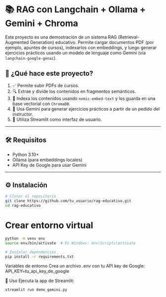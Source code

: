 # 📚 RAG con Langchain + Ollama + Gemini + Chroma

Este proyecto es una demostración de un sistema RAG (Retrieval-Augmented Generation) educativo. Permite cargar documentos PDF (por ejemplo, apuntes de cursos), indexarlos con embeddings, y luego generar ejercicios prácticos usando un modelo de lenguaje como Gemini (via `langchain-google-genai`).

## 🧠 ¿Qué hace este proyecto?

1. ✅ Permite subir PDFs de cursos.
2. 🔍 Extrae y divide los contenidos en fragmentos semánticos.
3. 🧠 Indexa los contenidos usando `nomic-embed-text` y los guarda en una base vectorial con `ChromaDB`.
4. 🤖 Usa Gemini para generar ejercicios prácticos a partir de un pedido del instructor.
5. 📎 Utiliza Streamlit como interfaz de usuario.

---

## 🛠️ Requisitos

- Python 3.10+
- Ollama (para embeddings locales)
- API Key de Google para usar Gemini

---

## ⚙️ Instalación

```bash
# Clonar el repositorio
git clone https://github.com/tu_usuario/rag-educativo.git
cd rag-educativo
```
# Crear entorno virtual
```bash
python -m venv env
source env/bin/activate  # En Windows: env\Scripts\activate
```
```bash
# Instalar dependencias
pip install -r requirements.txt
```
Variables de entorno
Crea un archivo .env con tu API key de Google:
API_KEY=tu_api_key_de_google

🚀 Uso
Ejecuta la app de Streamlit:
```bash
streamlit run demo_gemini.py
```
